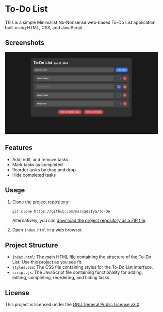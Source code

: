 # To-Do List

This is a simple Minimalist No-Nonsense web-based To-Do List application built using HTML, CSS, and JavaScript.

## Screenshots

![Screenshot 1](https://github.com/msrsaditya/To-Do/blob/main/screenshot.png)

## Features

- Add, edit, and remove tasks
- Mark tasks as completed
- Reorder tasks by drag and drop
- Hide completed tasks

## Usage

1. Clone the project repository:
    ```bash
    git clone https://github.com/msrsaditya/To-Do
    ```

   Alternatively, you can [download the project repository as a ZIP file](https://github.com/msrsaditya/To-Do/archive/refs/heads/main.zip).

2. Open `index.html` in a web browser.

## Project Structure

- `index.html`: The main HTML file containing the structure of the To-Do List. Use this project as you see fit.
- `styles.css`: The CSS file containing styles for the To-Do List interface.
- `script.js`: The JavaScript file containing functionality for adding, editing, completing, reordering, and hiding tasks.

## License

This project is licensed under the [GNU General Public License v3.0](LICENSE).
